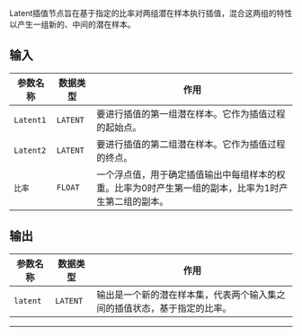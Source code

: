 
Latent插值节点旨在基于指定的比率对两组潜在样本执行插值，混合这两组的特性以产生一组新的、中间的潜在样本。

## 输入

| 参数名称 | 数据类型 | 作用 |
| --- | --- | --- |
| `Latent1` | `LATENT` | 要进行插值的第一组潜在样本。它作为插值过程的起始点。 |
| `Latent2` | `LATENT` | 要进行插值的第二组潜在样本。它作为插值过程的终点。 |
| `比率` | `FLOAT` | 一个浮点值，用于确定插值输出中每组样本的权重。比率为0时产生第一组的副本，比率为1时产生第二组的副本。 |

## 输出

| 参数名称 | 数据类型 | 作用 |
| --- | --- | --- |
| `latent` | `LATENT` | 输出是一个新的潜在样本集，代表两个输入集之间的插值状态，基于指定的比率。 |

---
